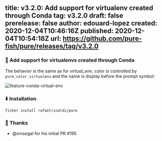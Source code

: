 title:	v3.2.0: Add support for virtualenv created through Conda
tag:	v3.2.0
draft:	false
prerelease:	false
author:	edouard-lopez
created:	2020-12-04T10:46:16Z
published:	2020-12-04T10:54:18Z
url:	https://github.com/pure-fish/pure/releases/tag/v3.2.0
--
### :snake: Add support for virtualenvs created through Conda 

The behavior is the same as for _virtual_env_, color is controlled by `pure_color_virtualenv` and the name is display before the prompt symbol:

![feature-conda-virtual-env](https://user-images.githubusercontent.com/1212392/101155767-e34c8780-3627-11eb-928d-15d160486d4e.png)

### :arrow_down: Installation

    fisher install rafaelrinaldi/pure

### :clap: Thanks

* @smsegal for his initial PR #195 
